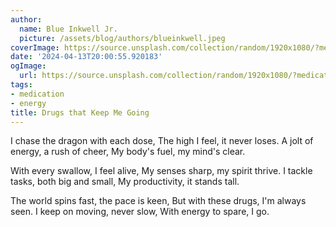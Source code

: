 ```yaml
---
author:
  name: Blue Inkwell Jr.
  picture: /assets/blog/authors/blueinkwell.jpeg
coverImage: https://source.unsplash.com/collection/random/1920x1080/?medication
date: '2024-04-13T20:00:55.920183'
ogImage:
  url: https://source.unsplash.com/collection/random/1920x1080/?medication
tags:
- medication
- energy
title: Drugs that Keep Me Going
---
```


I chase the dragon with each dose,
The high I feel, it never loses.
A jolt of energy, a rush of cheer,
My body's fuel, my mind's clear.

With every swallow, I feel alive,
My senses sharp, my spirit thrive.
I tackle tasks, both big and small,
My productivity, it stands tall.

The world spins fast, the pace is keen,
But with these drugs, I'm always seen.
I keep on moving, never slow,
With energy to spare, I go.